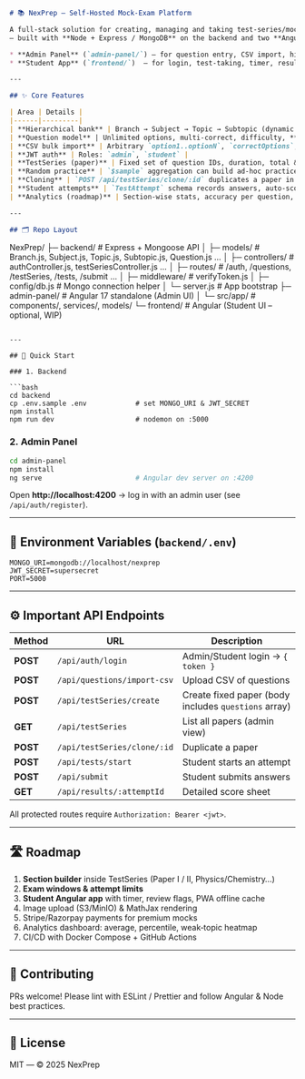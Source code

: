 ```markdown
# 📚 NexPrep — Self‑Hosted Mock‑Exam Platform

A full‑stack solution for creating, managing and taking test‑series/mock‑exams  
— built with **Node + Express / MongoDB** on the backend and two **Angular** front‑ends:

* **Admin Panel** (`admin‑panel/`) – for question entry, CSV import, hierarchy & paper builder  
* **Student App** (`frontend/`)  – for login, test‑taking, timer, results _(work in progress)_

---

## ✨ Core Features

| Area | Details |
|------|---------|
| **Hierarchical bank** | Branch → Subject → Topic → Subtopic (dynamic CRUD) |
| **Question model** | Unlimited options, multi‑correct, difficulty, **marks per question**, image/Math support |
| **CSV bulk import** | Arbitrary `option1..optionN`, `correctOptions`, `marks`, auto‑creates hierarchy nodes |
| **JWT auth** | Roles: `admin`, `student` |
| **TestSeries (paper)** | Fixed set of question IDs, duration, total & negative marks, `examType` tag |
| **Random practice** | `$sample` aggregation can build ad‑hoc practice tests |
| **Cloning** | `POST /api/testSeries/clone/:id` duplicates a paper in one click |
| **Student attempts** | `TestAttempt` schema records answers, auto‑scores on submit |
| **Analytics (roadmap)** | Section‑wise stats, accuracy per question, leaderboards |

---

## 🗂️ Repo Layout

```
NexPrep/
├─ backend/                 # Express + Mongoose API
│   ├─ models/              # Branch.js, Subject.js, Topic.js, Subtopic.js, Question.js …
│   ├─ controllers/         # authController.js, testSeriesController.js …
│   ├─ routes/              # /auth, /questions, /testSeries, /tests, /submit …
│   ├─ middleware/          # verifyToken.js
│   ├─ config/db.js         # Mongo connection helper
│   └─ server.js            # App bootstrap
├─ admin-panel/             # Angular 17 standalone (Admin UI)
│   └─ src/app/             # components/, services/, models/
└─ frontend/                # Angular (Student UI – optional, WIP)
```

---

## 🚀 Quick Start

### 1. Backend

```bash
cd backend
cp .env.sample .env            # set MONGO_URI & JWT_SECRET
npm install
npm run dev                    # nodemon on :5000
```

### 2. Admin Panel

```bash
cd admin-panel
npm install
ng serve                       # Angular dev server on :4200
```

Open **http://localhost:4200** → log in with an admin user (see `/api/auth/register`).

---

## 🔑 Environment Variables (`backend/.env`)

```env
MONGO_URI=mongodb://localhost/nexprep
JWT_SECRET=supersecret
PORT=5000
```

---

## ⚙️ Important API Endpoints

| Method | URL | Description |
|--------|-----|-------------|
| **POST** | `/api/auth/login` | Admin/Student login → `{ token }` |
| **POST** | `/api/questions/import-csv` | Upload CSV of questions |
| **POST** | `/api/testSeries/create` | Create fixed paper (body includes `questions` array) |
| **GET**  | `/api/testSeries` | List all papers (admin view) |
| **POST** | `/api/testSeries/clone/:id` | Duplicate a paper |
| **POST** | `/api/tests/start` | Student starts an attempt |
| **POST** | `/api/submit` | Student submits answers |
| **GET**  | `/api/results/:attemptId` | Detailed score sheet |

All protected routes require `Authorization: Bearer <jwt>`.

---

## 🛣 Roadmap

1. **Section builder** inside TestSeries (Paper I / II, Physics/Chemistry…)  
2. **Exam windows & attempt limits**  
3. **Student Angular app** with timer, review flags, PWA offline cache  
4. Image upload (S3/MinIO) & MathJax rendering  
5. Stripe/Razorpay payments for premium mocks  
6. Analytics dashboard: average, percentile, weak‑topic heatmap  
7. CI/CD with Docker Compose + GitHub Actions

---

## 🤝 Contributing

PRs welcome! Please lint with ESLint / Prettier and follow Angular & Node best practices.

---

## 📝 License

MIT — © 2025 NexPrep
```
